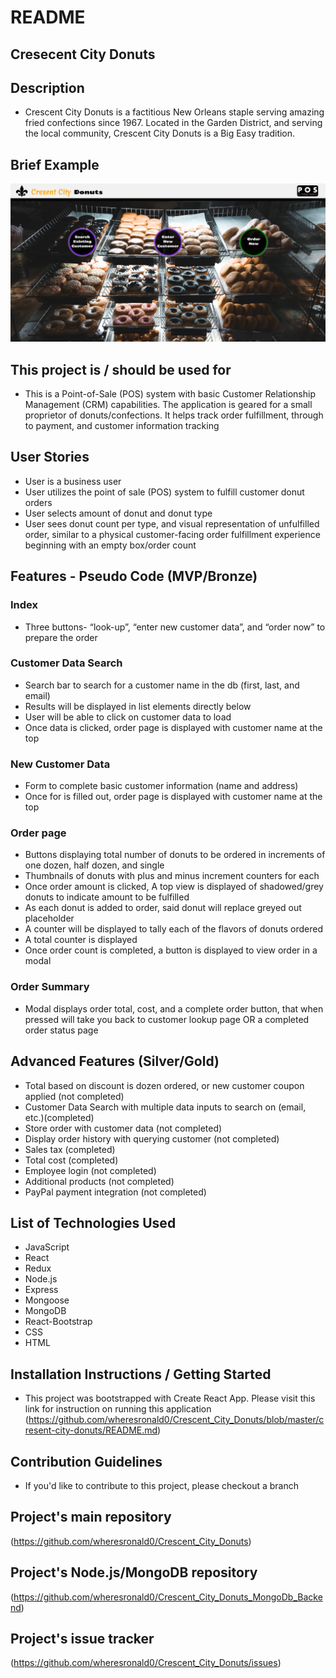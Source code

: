 # README

## Cresecent City Donuts

## Description

- Crescent City Donuts is a factitious New Orleans staple serving amazing fried confections since 1967. Located in the Garden District, and serving the local community, Crescent City Donuts is a Big Easy tradition.

## Brief Example

![alt text](https://github.com/wheresronald0/Crescent_City_Donuts/blob/master/index_view.png "Screenshot for Application")

## This project is / should be used for

- This is a Point-of-Sale (POS) system with basic Customer Relationship Management (CRM) capabilities. The application is geared for a small proprietor of donuts/confections. It helps track order fulfillment, through to payment, and customer information tracking

## User Stories

- User is a business user
- User utilizes the point of sale (POS) system to fulfill customer donut orders
- User selects amount of donut and donut type
- User sees donut count per type, and visual representation of unfulfilled order, similar to a physical customer-facing order fulfillment experience beginning with an empty box/order count

## Features - Pseudo Code (MVP/Bronze)

### Index

- Three buttons- “look-up”, “enter new customer data”, and “order now” to prepare the order

### Customer Data Search

- Search bar to search for a customer name in the db (first, last, and email)
- Results will be displayed in list elements directly below
- User will be able to click on customer data to load
- Once data is clicked, order page is displayed with customer name at the top

### New Customer Data

- Form to complete basic customer information (name and address)
- Once for is filled out, order page is displayed with customer name at the top

### Order page

- Buttons displaying total number of donuts to be ordered in increments of one dozen, half dozen, and single
- Thumbnails of donuts with plus and minus increment counters for each
- Once order amount is clicked, A top view is displayed of shadowed/grey donuts to indicate amount to be fulfilled
- As each donut is added to order, said donut will replace greyed out placeholder
- A counter will be displayed to tally each of the flavors of donuts ordered
- A total counter is displayed
- Once order count is completed, a button is displayed to view order in a modal

### Order Summary

- Modal displays order total, cost, and a complete order button, that when pressed will take you back to customer lookup page OR a completed order status page

## Advanced Features (Silver/Gold)

- Total based on discount is dozen ordered, or new customer coupon applied (not completed)
- Customer Data Search with multiple data inputs to search on (email, etc.)(completed)
- Store order with customer data (not completed)
- Display order history with querying customer (not completed)
- Sales tax (completed)
- Total cost (completed)
- Employee login (not completed)
- Additional products (not completed)
- PayPal payment integration (not completed)

## List of Technologies Used

- JavaScript
- React
- Redux
- Node.js
- Express
- Mongoose
- MongoDB
- React-Bootstrap
- CSS
- HTML

## Installation Instructions / Getting Started

- This project was bootstrapped with Create React App. Please visit this link for instruction on running this application (https://github.com/wheresronald0/Crescent_City_Donuts/blob/master/cresent-city-donuts/README.md)

## Contribution Guidelines

- If you'd like to contribute to this project, please checkout a branch

## Project's main repository

(https://github.com/wheresronald0/Crescent_City_Donuts)

## Project's Node.js/MongoDB repository

(https://github.com/wheresronald0/Crescent_City_Donuts_MongoDb_Backend)

## Project's issue tracker

(https://github.com/wheresronald0/Crescent_City_Donuts/issues)
